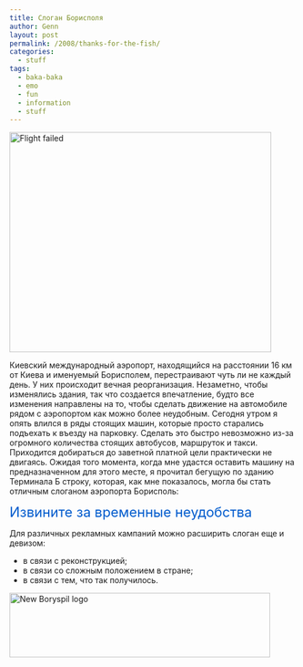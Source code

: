 ```yaml
---
title: Слоган Борисполя
author: Genn
layout: post
permalink: /2008/thanks-for-the-fish/
categories:
  - stuff
tags:
  - baka-baka
  - emo
  - fun
  - information
  - stuff
---
```

<img src="http://mega.genn.org/=^_^=/uploads/2008/09/main.png" alt="Flight failed" width="460" height="386" />

Киевский международный аэропорт, находящийся на расстоянии 16 км от Киева и именуемый Борисполем, перестраивают чуть ли не каждый день. У них происходит вечная реорганизация. Незаметно, чтобы изменялись здания, так что создается впечатление, будто все изменения направлены на то, чтобы сделать движение на автомобиле рядом с аэропортом как можно более неудобным. Сегодня утром я опять влился в ряды стоящих машин, которые просто старались подъехать к въезду на парковку. Сделать это быстро невозможно из-за огромного количества стоящих автобусов, маршруток и такси. Приходится добираться до заветной платной цели практически не двигаясь. Ожидая того момента, когда мне удастся оставить машину на предназначенном для этого месте, я прочитал бегущую по зданию Терминала Б строку, которая, как мне показалось, могла бы стать отличным слоганом аэропорта Борисполь:  
<!--more-->

  
<span style="font-size: 24px; color: #005bcd;">Извините за временные неудобства</span>

Для различных рекламных кампаний можно расширить слоган еще и девизом:

<ul class="postlist">
  <li>
    <span>в связи с реконструкцией;</span>
  </li>
  <li>
    <span>в связи со сложным положением в стране;</span>
  </li>
  <li>
    <span>в связи с тем, что так получилось.</span>
  </li>
</ul>

<img src="http://mega.genn.org/=^_^=/uploads/2008/09/sorry.png" alt="New Boryspil logo" width="458" height="113" />